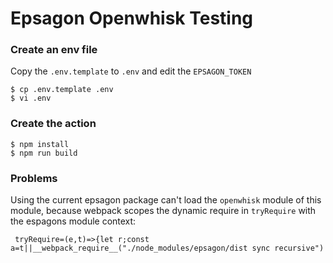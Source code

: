 # Epsagon Openwhisk Testing

### Create an env file

Copy the `.env.template` to `.env` and edit the `EPSAGON_TOKEN`

```
$ cp .env.template .env
$ vi .env
```

### Create the action

```
$ npm install
$ npm run build
```

### Problems

Using the current epsagon package can't load the `openwhisk` module of this module, because webpack
scopes the dynamic require in `tryRequire` with the espagons module context:


```
 tryRequire=(e,t)=>{let r;const a=t||__webpack_require__("./node_modules/epsagon/dist sync recursive")
```

